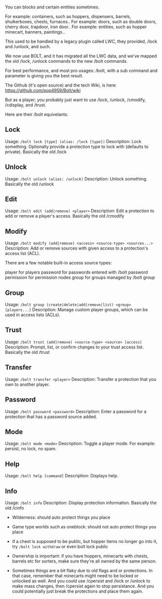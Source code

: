 You can blocks and certain entities sometimes. 

For example: containers, such as hoppers, dispensers, barrels, shulkerboxes, chests, furnaces..
For example: doors, such as double doors, cherry door, trapdoor, iron door..
For example: entities, such as hopper minecart, banners, paintings..

This used to be handled by a legacy plugin called LWC, they provided, /lock and /unlock, and such.

We now use BOLT, and it has migrated all the LWC data, and we've mapped the old /lock, /unlock commands to the new /bolt commands. 

For best performance, and most pro usages: /bolt, with a sub command and parameter is giving you the best result. 

The Github (it's open source) and the tech Wiki, is here: <https://github.com/pop4959/Bolt/wiki>

But as a player; you probably just want to use /lock, /unlock, /cmodify, /cdisplay, and /trust.

Here are their /bolt equivelants:

## Lock
Usage: `/bolt lock [type] (alias: /lock [type])`
Description: Lock something. Optionally provide a protection type to lock with (defaults to private).
Basically the old /lock

## Unlock
Usage: `/bolt unlock (alias: /unlock)`
Description: Unlock something.
Basically the old /unlock

## Edit
Usage: `/bolt edit (add|remove) <player>`
Description: Edit a protection to add or remove a player's access.
Basically the old /cmodify

## Modify
Usage: `/bolt modify (add|remove) <access> <source-type> <sources...>`
Description: Add or remove sources with given access to a protection's access list (ACL).

There are a few notable built-in access source types:

player for players
password for passwords entered with /bolt password
permission for permission nodes
group for groups managed by /bolt group

## Group
Usage: `/bolt group (create|delete|add|remove|list) <group> [players...]`
Description: Manage custom player groups, which can be used in access lists (ACLs).

## Trust
Usage: `/bolt trust (add|remove) <source-type> <source> [access]`
Description: Prompt, list, or confirm changes to your trust access list.
Basically the old /trust

## Transfer
Usage: `/bolt transfer <player>`
Description: Transfer a protection that you own to another player.

## Password
Usage: `/bolt password <password>`
Description: Enter a password for a protection that has a password source added.

## Mode
Usage: `/bolt mode <mode>`
Description: Toggle a player mode. For example: persist, no lock, no spam.

## Help
Usage: `/bolt help [command]`
Description: Displays help.

## Info
Usage: `/bolt info`
Description: Display protection information.
Basically the old /cinfo

- Wilderness: should auto protect things you place
- Game type worlds such as oneblock: should not auto protect things you place

- if a chest is supposed to be public, but hopper items no longer go into it, try `/bolt lock withdraw` or even bolt lock public

- Ownership is important: if you have hoppers, minecarts with chests, barrels etc for sorters, make sure they're all owned by the same person.

- Sometimes things are a bit flaky due to old flags and or protections. In that case, remember that minecarts might need to be locked or unlocked as well. And you could use /cpersist and /lock or /unlock to make mass changes, then /cpersist again to stop persistance. And you could potentially just break the protections and place them again.

